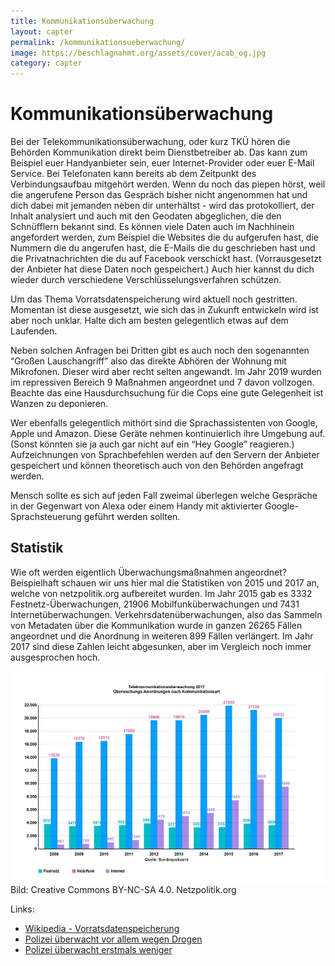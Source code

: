 ```yaml
---
title: Kommunikationsüberwachung
layout: capter
permalink: /kommunikationsueberwachung/
image: https://beschlagnahmt.org/assets/cover/acab_og.jpg
category: capter
---
```

# Kommunikationsüberwachung
Bei der Telekommunikationsüberwachung, oder kurz TKÜ hören die Behörden Kommunikation direkt beim Dienstbetreiber ab.
Das kann zum Beispiel euer Handyanbieter sein, euer Internet-Provider oder euer E-Mail Service.
Bei Telefonaten kann bereits ab dem Zeitpunkt des Verbindungsaufbau mitgehört werden. Wenn du noch das piepen hörst, weil die angerufene Person das Gespräch bisher nicht angenommen hat und dich dabei mit jemanden neben dir unterhältst - wird das protokolliert, der Inhalt analysiert und auch mit den Geodaten abgeglichen, die den Schnüfflern bekannt sind.
Es können viele Daten auch im Nachhinein angefordert werden, zum Beispiel die Websites die du aufgerufen hast, die Nummern die du angerufen hast, die E-Mails die du geschrieben hast und die Privatnachrichten die du auf Facebook verschickt hast.
(Vorrausgesetzt der Anbieter hat diese Daten noch gespeichert.)
Auch hier kannst du dich wieder durch verschiedene Verschlüsselungsverfahren schützen.

Um das Thema Vorratsdatenspeicherung wird aktuell noch gestritten.
Momentan ist diese ausgesetzt, wie sich das in Zukunft entwickeln wird ist aber noch unklar.
Halte dich am besten gelegentlich etwas auf dem Laufenden.

Neben solchen Anfragen bei Dritten gibt es auch noch den sogenannten “Großen Lauschangriff” also das direkte Abhören der Wohnung mit Mikrofonen.
Dieser wird aber recht selten angewandt.
Im Jahr 2019 wurden im repressiven Bereich 9 Maßnahmen angeordnet und 7 davon vollzogen.
Beachte das eine Hausdurchsuchung für die Cops eine gute Gelegenheit ist Wanzen zu deponieren.

Wer ebenfalls gelegentlich mithört sind die Sprachassistenten von Google, Apple und Amazon. Diese Geräte nehmen kontinuierlich ihre Umgebung auf.
(Sonst könnten sie ja auch gar nicht auf ein “Hey Google” reagieren.)
Aufzeichnungen von Sprachbefehlen werden auf den Servern der Anbieter gespeichert und können theoretisch auch von den Behörden angefragt werden.

Mensch sollte es sich auf jeden Fall zweimal überlegen welche Gespräche in der Gegenwart von Alexa oder einem Handy mit aktivierter Google-Sprachsteuerung geführt werden sollten.

## Statistik
Wie oft werden eigentlich Überwachungsmaßnahmen angeordnet?
Beispielhaft schauen wir uns hier mal die Statistiken von 2015 und 2017 an, welche von netzpolitik.org aufbereitet wurden.
Im Jahr 2015 gab es 3332 Festnetz-Überwachungen, 21906 Mobilfunküberwachungen und 7431 Internetüberwachungen. Verkehrsdatenüberwachungen, also das Sammeln von Metadaten über die Kommunikation wurde in ganzen 26265 Fällen angeordnet und die Anordnung in weiteren 899 Fällen verlängert.
Im Jahr 2017 sind diese Zahlen leicht abgesunken, aber im Vergleich noch immer ausgesprochen hoch.

![](../assets/posts/kommunikationsueberwachung.jpg)
Bild: Creative Commons BY-NC-SA 4.0. Netzpolitik.org

Links:

- [Wikipedia - Vorratsdatenspeicherung](https://de.wikipedia.org/wiki/Vorratsdatenspeicherung)
- [Polizei überwacht vor allem wegen Drogen](https://netzpolitik.org/2016/statistik-polizei-ueberwacht-weiterhin-vor-allem-wegen-drogen/)
- [Polizei überwacht erstmals weniger](https://netzpolitik.org/2019/ueberraschung-polizei-ueberwacht-erstmals-weniger-kommunikation/)

